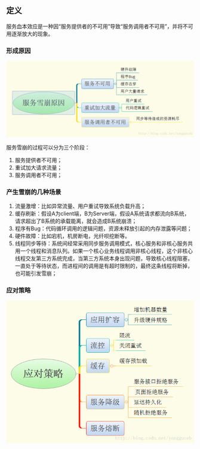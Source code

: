 ## 定义

服务血本效应是一种因“服务提供者的不可用”导致“服务调用者不可用”，并将不可用逐渐放大的现象。

### 形成原因

![](../Images/DistributedSystem/雪崩效应/1.png)

服务雪崩的过程可以分为三个阶段：

1. 服务提供者不可用；
2. 重试加大请求流量；
3. 服务调用者不可用；

### 产生雪崩的几种场景

1. 流量激增：比如异常流量、用户重试导致系统负载升高；
1. 缓存刷新：假设A为client端，B为Server端，假设A系统请求都流向B系统，请求超出了B系统的承载能离，就会造成B系统崩溃；
1. 程序有Bug：代码循环调用的逻辑问题，资源未释放引起的内存泄露等问题；
1. 硬件故障：比如宕机，机房断电，光纤呗挖断等。
1. 线程同步等待：系统间经常采用同步服务调用模式，核心服务和非核心服务共用一个线程和消息队列。如果一个核心业务线程调用非核心线程，这个非核心线程交友第三方系统完成，当第三方系统本身出现问题，导致核心线程阻塞，一直处于等待状态，而进程间的调用是有超时限制的，最终这条线程将断掉，也可能引发雪崩；

### 应对策略	

![](../Images/DistributedSystem/雪崩效应/2.png)